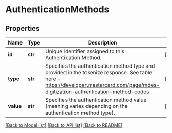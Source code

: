 # AuthenticationMethods

## Properties
Name | Type | Description | Notes
------------ | ------------- | ------------- | -------------
**id** | **str** | Unique identifier assigned to this Authentication Method.  | [optional] 
**type** | **str** | Specifies the authentication method type and provided in the tokenize response.  See table here - https://developer.mastercard.com/page/mdes-digitization-authentication-method-codes  | [optional] 
**value** | **str** | Specifies the authentication method value (meaning varies depending on the authentication method type).  | [optional] 

[[Back to Model list]](../README.md#documentation-for-models) [[Back to API list]](../README.md#documentation-for-api-endpoints) [[Back to README]](../README.md)


